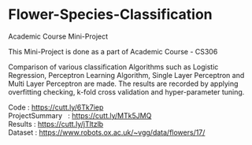 # Flower-Species-Classification
Academic Course Mini-Project 

This Mini-Project is done as a part of Academic Course - CS306

Comparison of various classification Algorithms such as Logistic Regression, Perceptron Learning Algorithm, Single Layer Perceptron and Multi Layer Perceptron are made.
The results are recorded by applying overfitting checking, k-fold cross validation and hyper-parameter tuning.


Code              : https://cutt.ly/6Tk7iep	 <br />
ProjectSummary &nbsp;&nbsp;: https://cutt.ly/MTk5JMQ	 <br />
Results           : https://cutt.ly/jTltzlb  <br />
Dataset           : https://www.robots.ox.ac.uk/~vgg/data/flowers/17/  <br />



